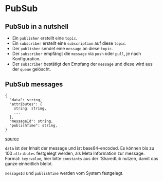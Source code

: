 # PubSub

## PubSub in a nutshell
- Ein `publisher` erstellt eine `topic`.
- Ein `subscriber` erstellt eine `subscription` auf diese `topic`.
- Der `publisher` sendet eine `message` an diese `topic`.
- Der `subscriber` empfängt die `message` via `push` oder `pull`, je nach Konfiguration.
- Der `subscriber` bestätigt den Empfang der `message` und diese wird aus der `queue` gelöscht.

## PubSub messages

````
{
  "data": string,
  "attributes": {
    string: string,
    ...
  },
  "messageId": string,
  "publishTime": string,
}
````
[source](https://cloud.google.com/pubsub/docs/reference/rest/v1/PubsubMessage)

`data` ist der Inhalt der message und ist base64-encoded. Es können bis zu 100 `attributes` festgelegt
werden, als Meta Information zur message. Format: `key:value`, hier bitte `constants` aus der `SharedLib
nutzen, damit das ganze einheitlich bleibt.

`messageId` und `publishTime` werden vom System festgelegt.